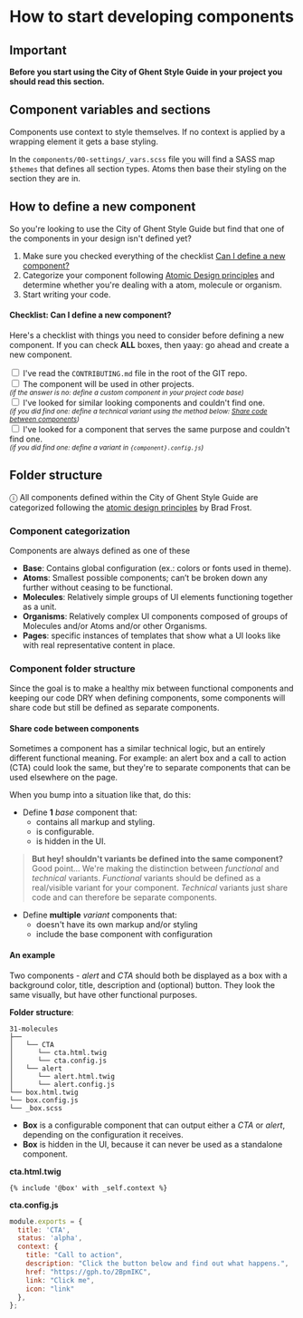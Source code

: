 # How to start developing components

## Important

**Before you start using the City of Ghent Style Guide in your project you should read this
section.**

## Component variables and sections

Components use context to style themselves. If no context is applied by a
wrapping element it gets a base styling.

In the `components/00-settings/_vars.scss` file you will find a SASS map
`$themes` that defines all section types.
Atoms then base their styling on the section they are in.

## How to define a new component

So you're looking to use the City of Ghent Style Guide but find that one of the components in your design isn't defined yet?
 
1. Make sure you checked everything of the checklist [Can I define a new component?](#can-i-define-a-new-component-checklist)
2. Categorize your component following [Atomic Design principles](/docs/folder-structure) and determine whether you're dealing with a atom, molecule or organism.
3. Start writing your code.

#### Checklist: Can I define a new component?

Here's a checklist with things you need to consider before defining a new component. If you can check **ALL** boxes, then yaay: go ahead and create a new component.

<input type="checkbox"> I've read the `CONTRIBUTING.md` file in the root of the GIT repo.  
<input type="checkbox"> The component will be used in other projects.  
<small>*(if the answer is no: define a custom component in your project code base)*</small>  
<input type="checkbox"> I've looked for similar looking components and couldn't find one.  
<small>*(if you did find one: define a technical variant using the method below: [Share code between components](#share-code-between-components))*</small>  
<input type="checkbox"> I've looked for a component that serves the same purpose and couldn't find one.  
<small>*(if you did find one: define a variant in `{component}.config.js`)*</small>

## Folder structure

ⓘ All components defined within the City of Ghent Style Guide are categorized following the [atomic design principles](http://atomicdesign.bradfrost.com/table-of-contents/) by Brad Frost.

### Component categorization
Components are always defined as one of these

- **Base**:  Contains global configuration (ex.: colors or fonts used in theme).
- **Atoms**: Smallest possible components; can’t be broken down any further without ceasing to be functional.
- **Molecules**: Relatively simple groups of UI elements functioning together as a unit.
- **Organisms**: Relatively complex UI components composed of groups of Molecules and/or Atoms and/or other Organisms.
- **Pages**: specific instances of templates that show what a UI looks like with real representative content in place.

### Component folder structure

Since the goal is to make a healthy mix between functional components and keeping our code DRY when defining components, some components will share code but still be defined as separate components.

#### Share code between components

Sometimes a component has a similar technical logic, but an entirely different functional meaning. For example: an alert box and a call to action (CTA) could look the same, but they're to separate components that can be used elsewhere on the page.

When you bump into a situation like that, do this:  

- Define **1** _base_ component that: 
    - contains all markup and styling. 
    - is configurable.
    - is hidden in the UI.
        
> **But hey! shouldn't variants be defined into the same component?**  
> Good point... We're making the distinction between _functional_ and _technical_ variants. _Functional_ variants should be defined as a real/visible variant for your component. _Technical_ variants just share code and can therefore be separate components. 

- Define **multiple** _variant_ components that:
    - doesn't have its own markup and/or styling
    - include the base component with configuration
    
#### An example
Two components - _alert_ and _CTA_ should both be displayed as a box with a background color, title, description and (optional) button. They look the same visually, but have other functional purposes.

**Folder structure**:
```nolang
31-molecules
├── 
│   └── CTA
│      └── cta.html.twig
│      └── cta.config.js
│   └── alert
│      └── alert.html.twig
│      └── alert.config.js
└── box.html.twig
└── box.config.js
└── _box.scss
```

- **Box** is a configurable component that can output either a _CTA_ or _alert_, depending on the configuration it receives.
- **Box** is hidden in the UI, because it can never be used as a standalone component.

**cta.html.twig**
```twig
{% include '@box' with _self.context %}
```

**cta.config.js**
```js
module.exports = {
  title: 'CTA',
  status: 'alpha',
  context: {
    title: "Call to action",
    description: "Click the button below and find out what happens.",
    href: "https://gph.to/2BpmIKC",
    link: "Click me",
    icon: "link"
  },
};
```

